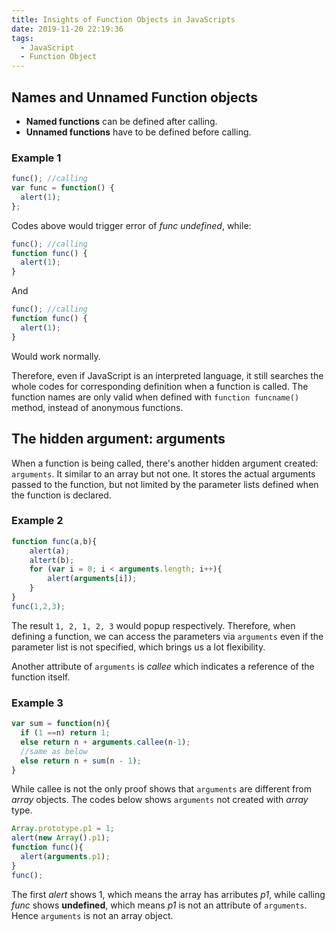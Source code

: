 ```yaml
---
title: Insights of Function Objects in JavaScripts
date: 2019-11-20 22:19:36
tags:
  - JavaScript
  - Function Object
---
```


## Names and Unnamed Function objects

- **Named functions** can be defined after calling.
- **Unnamed functions** have to be defined before calling.

### Example 1

```javascript
func(); //calling
var func = function() {
  alert(1);
};
```

Codes above would trigger error of _func undefined_, while:

```javascript
func(); //calling
function func() {
  alert(1);
}
```

And

```javascript
func(); //calling
function func() {
  alert(1);
}
```

Would work normally.

<!-- more -->

Therefore, even if JavaScript is an interpreted language, it still searches the whole codes for corresponding definition when a function is called. The function names are only valid when defined with `function funcname()` method, instead of anonymous functions.

## The hidden argument: arguments

When a function is being called, there's another hidden argument created: `arguments`. It similar to an array but not one. It stores the actual arguments passed to the function, but not limited by the parameter lists defined when the function is declared.

### Example 2

```JavaScript
function func(a,b){
    alert(a);
    altert(b);
    for (var i = 0; i < arguments.length; i++){
        alert(arguments[i]);
    }
}
func(1,2,3);
```

The result `1, 2, 1, 2, 3` would popup respectively. Therefore, when defining a function, we can access the parameters via `arguments` even if the parameter list is not specified, which brings us a lot flexibility.

Another attribute of `arguments` is _callee_ which indicates a reference of the function itself.

### Example 3

```JavaScript
var sum = function(n){
  if (1 ==n) return 1;
  else return n + arguments.callee(n-1);
  //same as below
  else return n + sum(n - 1);
}
```

While callee is not the only proof shows that `arguments` are different from _array_ objects. The codes below shows `arguments` not created with _array_ type.

```JavaScript
Array.prototype.p1 = 1;
alert(new Array().p1);
function func(){
  alert(arguments.p1);
}
func();
```

The first _alert_ shows 1, which means the array has arributes _p1_, while calling _func_ shows **undefined**, which means _p1_ is not an attribute of `arguments`. Hence `arguments` is not an array object.

